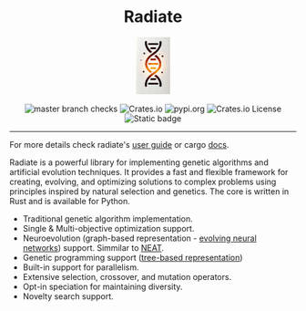 <h1 align="center">Radiate</h1>
<p align="center">
  <img src="/docs/assets/radiate.png" height="100">
</p>

<div align="center">
  <img src="https://img.shields.io/github/check-runs/pkalivas/radiate/master" alt="master branch checks" />
  <img src="https://img.shields.io/crates/v/radiate" alt="Crates.io" />
  <img src="https://img.shields.io/pypi/v/radiate?color=blue" alt="pypi.org" />
  <img src="https://img.shields.io/crates/l/radiate" alt="Crates.io License" />
  <img src="https://img.shields.io/badge/evolution-genetics-default" alt="Static badge" />
</div>

___

For more details check radiate's [user guide](https://pkalivas.github.io/radiate/) or cargo [docs](https://docs.rs/radiate/latest/radiate/).


Radiate is a powerful library for implementing genetic algorithms and artificial evolution techniques. It provides a fast and flexible framework for creating, evolving, and optimizing solutions to complex problems using principles
inspired by natural selection and genetics. The core is written in Rust and is available for Python.
 
* Traditional genetic algorithm implementation.
* Single & Multi-objective optimization support.
* Neuroevolution (graph-based representation - [evolving neural networks](http://www.scholarpedia.org/article/Neuroevolution)) support. Simmilar to [NEAT](https://nn.cs.utexas.edu/downloads/papers/stanley.ec02.pdf).
* Genetic programming support ([tree-based representation](https://en.wikipedia.org/wiki/Gene_expression_programming#:~:text=In%20computer%20programming%2C%20gene%20expression,much%20like%20a%20living%20organism.)) 
* Built-in support for parallelism.
* Extensive selection, crossover, and mutation operators.
* Opt-in speciation for maintaining diversity.
* Novelty search support.
